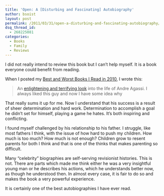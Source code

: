 ```yaml
---
title: 'Open: A [Disturbing and Fascinating] Autobiography'
author: bsoist
layout: post
permalink: /2011/03/31/open-a-disturbing-and-fascinating-autobiography/
dsq_thread_id:
  - 268225081
categories:
  - Books
  - Family
  - Reviews
---
```

I did not really intend to review this book but I can&#8217;t help myself. It is a book everyone could benefit from reading.

When I posted my [Best and Worst Books I Read in 2010][1], I wrote this:

> An [enlightening and terrifying look][2] into the life of Andre Agassi. I always liked this guy and now I have some idea why

That really sums it up for me. Now I understand that his success is a result of sheer determination and hard work. Determination to accomplish a goal he didn&#8217;t set for himself, playing a game he hates. It&#8217;s both inspiring and conflicting.

I found myself challenged by his relationship to his father. I struggle, like most fathers I think, with the issue of how hard to push my children. How much is too much? How much is not enough? Children grow to resent parents for both I think and that is one of the thinks that makes parenting so difficult.

Many &#8220;celebrity&#8221; biographies are self-serving revisionist histories. This is not. There are parts which made me think either he was a very insightful young man or he describes his actions, which he understands better now, as though he understood then. In almost every case, it is fair to do so and makes the book a very powerful experience.

It is certainly one of the best autobiographies I have ever read.

 [1]: http://whsjr.soistmann.com/oped/2011/01/06/best-and-worst-books-i-read-in-2010/
 [2]: http://www.amazon.com/gp/product/0307388409?ie=UTF8&tag=weifyoasme-20&linkCode=as2&camp=1789&creative=390957&creativeASIN=0307388409
